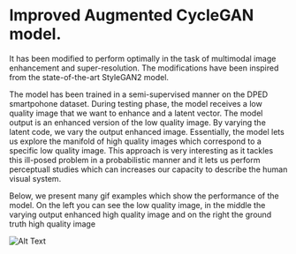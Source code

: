 # Improved Augmented CycleGAN model.

It has been modified to perform optimally in the task of multimodal image enhancement and super-resolution. The modifications have been inspired from the state-of-the-art StyleGAN2 model.

The model has been trained in a semi-supervised manner on the DPED smartpohone dataset.
During testing phase, the model receives a low quality image that we want to enhance and a latent vector. The model output is an enhanced version of the low quality image. By varying the latent code, we vary the output enhanced image. Essentially, the model lets us explore the manifold of high quality images which correspond to a specific low quality image. This approach is very interesting as it tackles this ill-posed problem in a probabilistic manner and it lets us perform perceptuall studies which can increases our capacity to describe the human visual system.

Below, we present many gif examples which show the performance of the model. 
On the left you can see the low quality image, in the middle the varying output enhanced high quality image and on the right the ground truth high quality image

![Alt Text](https://github.com/GBATZOLIS/Aug-CycleGAN-keras/blob/master/progress/gif/1107_lpips.gif)


